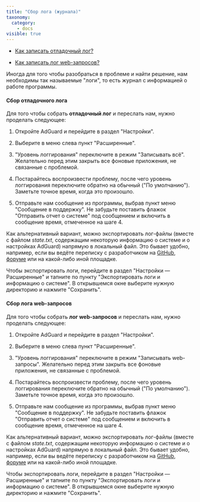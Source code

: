 ```yaml
---
title: "Сбор лога (журнала)"
taxonomy:
  category:
    - docs
visible: true
---
```


- [Как записать отладочный лог?](#debug)

- [Как записать лог web-запросов?](#web)

Иногда для того чтобы разобраться в проблеме и найти решение, нам необходимы так называемые "логи", то есть журнал с информацией о работе программы.

<a id="debug"></a>

#### Сбор отладочного лога

Для того чтобы собрать **отладочный лог** и переслать нам, нужно проделать следующее:

1. Откройте AdGuard и перейдите в раздел "Настройки".

2. Выберите в меню слева пункт "Расширенные".

3. "Уровень логгирования" переключите в режим "Записывать всё". Желательно перед этим закрыть все фоновые приложения, не связанные с проблемой.

4. Постарайтесь воспроизвести проблему, после чего уровень логгирования переключите обратно на обычный ("По умолчанию"). Заметьте точное время, когда это произошло.

5. Отправьте нам сообщение из программы, выбрав пункт меню "Сообщение в поддержку". Не забудьте поставить флажок "Отправить отчет о системе" под сообщением и включить в сообщение время, отмеченное на шаге 4.

Как альтернативный вариант, можно экспортировать лог-файлы (вместе с файлом _state.txt_, содержащим некоторую информацию о системе и о настройках AdGuard) напрямую в локальный файл. Это бывает удобно, например, если вы ведёте переписку с разработчиком на [GitHub](https://github.com/Adguardteam/), [форуме](https://forum.adguard.com/) или на какой-либо иной площадке.

Чтобы экспортировать логи, перейдите в раздел "Настройки — Расширенные" и тапните по пункту "Экспортировать логи и информацию о системе". В открывшемся окне выберите нужную директорию и нажмите "Сохранить".

<a id="web"></a>

#### Сбор лога web-запросов

Для того чтобы собрать **лог web-запросов** и переслать нам, нужно проделать следующее:

1. Откройте AdGuard и перейдите в раздел "Настройки".

2. Выберите в меню слева пункт "Расширенные".

3. "Уровень логгирования" переключите в режим "Записывать web-запросы". Желательно перед этим закрыть все фоновые приложения, не связанные с проблемой.

4. Постарайтесь воспроизвести проблему, после чего уровень логгирования переключите обратно на обычный ("По умолчанию"). Заметьте точное время, когда это произошло.

5. Отправьте нам сообщение из программы, выбрав пункт меню "Сообщение в поддержку". Не забудьте поставить флажок "Отправить отчет о системе" под сообщением и включить в сообщение время, отмеченное на шаге 4.

Как альтернативный вариант, можно экспортировать лог-файлы (вместе с файлом _state.txt_, содержащим некоторую информацию о системе и о настройках AdGuard) напрямую в локальный файл. Это бывает удобно, например, если вы ведёте переписку с разработчиком на [GitHub](https://github.com/Adguardteam/), [форуме](https://forum.adguard.com/) или на какой-либо иной площадке.

Чтобы экспортировать логи, перейдите в раздел "Настройки — Расширенные" и тапните по пункту "Экспортировать логи и информацию о системе". В открывшемся окне выберите нужную директорию и нажмите "Сохранить".
<br>
<br>
<br>
